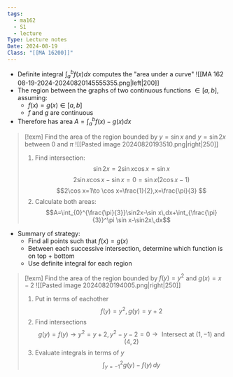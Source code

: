 ```yaml
---
tags:
  - ma162
  - S1
  - lecture
Type: Lecture notes
Date: 2024-08-19
Class: "[[MA 16200]]"
---
```

- Definite integral $\int^b _af(x)dx$ computes the "area under a curve"
 ![[MA 162 08-19-2024-20240820145555355.png|left|200]]
 - The region between the graphs of two continuous functions $\in [a,b],$ assuming:
	 - $f(x)=g(x)\in[a,b]$
	 - $f$ and $g$ are continuous
 - Therefore has area $A=\int_{a}^b f(x)-g(x)dx$

> [!exm] Find the area of the region bounded by $y=\sin x$ and $y=\sin2x$ between $0$ and $\pi$
> ![[Pasted image 20240820193510.png|right|250]]
> 1. Find intersection:
> $$\sin2x=2\sin x\cos x=\sin x$$
> $$2\sin x\cos x-\sin x=0=\sin x(2\cos x-1)$$
> $$2\cos x=1\to \cos x=\frac{1}{2},x=\frac{\pi}{3} $$
> 2. Calculate both areas:
> $$A=\int_{0}^{\frac{\pi}{3}}\sin2x-\sin x\,dx+\int_{\frac{\pi}{3}}^\pi \sin x-\sin2x\,dx$$

- Summary of strategy:
	- Find all points such that $f(x)=g(x)$
	- Between each successive intersection, determine which function is on top + bottom
	- Use definite integral for each region 

> [!exm] Find the area of the region bounded by $f(y)=y^2$ and $g(x)=x-2$
> ![[Pasted image 20240820194005.png|right|250]]
> 1. Put in terms of eachother
>  $$f(y)=y^2,g(y)=y+2$$
>  2. Find intersections
>$$g(y)=f(y)\to y^2=y+2, y^2-y-2=0\to \text{ Intersect at }(1,-1) \text{ and } (4,2)$$
>3. Evaluate integrals in terms of $y$
>$$\int_{y=-1}^2g(y)-f(y)\,dy$$
